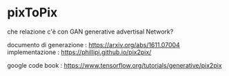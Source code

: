 # pixToPix

che relazione c'è con GAN generative advertisal Network?

documento di generazione : https://arxiv.org/abs/1611.07004
implementazione :   https://phillipi.github.io/pix2pix/
                            
 google code book : https://www.tensorflow.org/tutorials/generative/pix2pix
